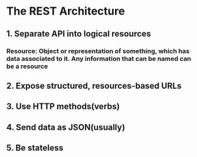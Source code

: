 # The REST Architecture

## 1. Separate API into logical resources

### Resource: Object or representation of something, which has data associated to it. Any information that can be named can be a resource

## 2. Expose structured, resources-based URLs

## 3. Use HTTP methods(verbs)

## 4. Send data as JSON(usually)

## 5. Be stateless
